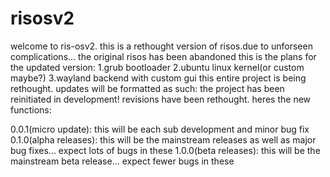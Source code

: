 # risosv2
welcome to ris-osv2. this is a rethought version of risos.due to unforseen complications... the original risos has been abandoned
this is the plans for the updated version:
1.grub bootloader
2.ubuntu linux kernel(or custom maybe?)
3.wayland backend with custom gui
this entire project is being rethought.
updates will be formatted as such:
the project has been reinitiated in development!
revisions have been rethought.
heres the new functions:

0.0.1(micro update): this will be each sub development and minor bug fix
0.1.0(alpha releases): this will be the mainstream releases as well as major bug fixes... expect lots of bugs in these
1.0.0(beta releases): this will be the mainstream beta release... expect fewer bugs in these
